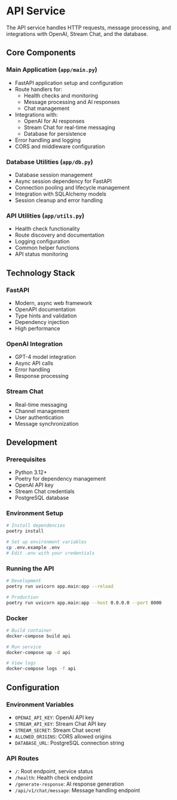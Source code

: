 # API Service

The API service handles HTTP requests, message processing, and integrations with OpenAI, Stream Chat, and the database.

## Core Components

### Main Application (`app/main.py`)
- FastAPI application setup and configuration
- Route handlers for:
  - Health checks and monitoring
  - Message processing and AI responses
  - Chat management
- Integrations with:
  - OpenAI for AI responses
  - Stream Chat for real-time messaging
  - Database for persistence
- Error handling and logging
- CORS and middleware configuration

### Database Utilities (`app/db.py`)
- Database session management
- Async session dependency for FastAPI
- Connection pooling and lifecycle management
- Integration with SQLAlchemy models
- Session cleanup and error handling

### API Utilities (`app/utils.py`)
- Health check functionality
- Route discovery and documentation
- Logging configuration
- Common helper functions
- API status monitoring

## Technology Stack

### FastAPI
- Modern, async web framework
- OpenAPI documentation
- Type hints and validation
- Dependency injection
- High performance

### OpenAI Integration
- GPT-4 model integration
- Async API calls
- Error handling
- Response processing

### Stream Chat
- Real-time messaging
- Channel management
- User authentication
- Message synchronization

## Development

### Prerequisites
- Python 3.12+
- Poetry for dependency management
- OpenAI API key
- Stream Chat credentials
- PostgreSQL database

### Environment Setup
```bash
# Install dependencies
poetry install

# Set up environment variables
cp .env.example .env
# Edit .env with your credentials
```

### Running the API
```bash
# Development
poetry run uvicorn app.main:app --reload

# Production
poetry run uvicorn app.main:app --host 0.0.0.0 --port 8000
```

### Docker
```bash
# Build container
docker-compose build api

# Run service
docker-compose up -d api

# View logs
docker-compose logs -f api
```

## Configuration

### Environment Variables
- `OPENAI_API_KEY`: OpenAI API key
- `STREAM_API_KEY`: Stream Chat API key
- `STREAM_SECRET`: Stream Chat secret
- `ALLOWED_ORIGINS`: CORS allowed origins
- `DATABASE_URL`: PostgreSQL connection string

### API Routes
- `/`: Root endpoint, service status
- `/health`: Health check endpoint
- `/generate-response`: AI response generation
- `/api/v1/chat/message`: Message handling endpoint